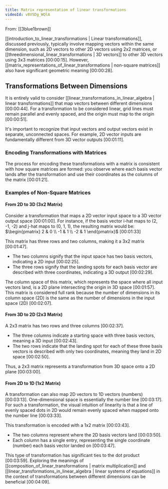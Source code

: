 ```yaml
---
title: Matrix representation of linear transformations
videoId: v8VSDg_WQlA
---
```


From: [[3blue1brown]] <br/> 

[[introduction_to_linear_transformations | Linear transformations]], discussed previously, typically involve mapping vectors within the same dimension, such as 2D vectors to other 2D vectors using 2x2 matrices, or [[threedimensional_linear_transformations | 3D vectors]] to other 3D vectors using 3x3 matrices <a class="yt-timestamp" data-t="00:00:15">[00:00:15]</a>. However, [[matrix_representations_of_linear_transformations | non-square matrices]] also have significant geometric meaning <a class="yt-timestamp" data-t="00:00:28">[00:00:28]</a>.

## Transformations Between Dimensions

It is entirely valid to consider [[linear_transformations_in_linear_algebra | linear transformations]] that map vectors between different dimensions <a class="yt-timestamp" data-t="00:00:44">[00:00:44]</a>. For a transformation to be considered linear, grid lines must remain parallel and evenly spaced, and the origin must map to the origin <a class="yt-timestamp" data-t="00:00:51">[00:00:51]</a>.

It's important to recognize that input vectors and output vectors exist in separate, unconnected spaces. For example, 2D vector inputs are fundamentally different from 3D vector outputs <a class="yt-timestamp" data-t="00:01:11">[00:01:11]</a>.

### Encoding Transformations with Matrices

The process for encoding these transformations with a matrix is consistent with how square matrices are formed: you observe where each basis vector lands after the transformation and use their coordinates as the columns of the matrix <a class="yt-timestamp" data-t="00:01:21">[00:01:21]</a>.

### Examples of Non-Square Matrices

#### From 2D to 3D (3x2 Matrix)

Consider a transformation that maps a 2D vector input space to a 3D vector output space <a class="yt-timestamp" data-t="00:01:00">[00:01:00]</a>.
For instance, if the basis vector i-hat maps to (2, -1, -2) and j-hat maps to (0, 1, 1), the resulting matrix would be:
$\begin{pmatrix} 2 & 0 \\ -1 & 1 \\ -2 & 1 \end{pmatrix}$ <a class="yt-timestamp" data-t="00:01:33">[00:01:33]</a>

This matrix has three rows and two columns, making it a 3x2 matrix <a class="yt-timestamp" data-t="00:01:47">[00:01:47]</a>.

*   The two columns signify that the input space has two basis vectors, indicating a 2D input <a class="yt-timestamp" data-t="00:02:25">[00:02:25]</a>.
*   The three rows signify that the landing spots for each basis vector are described with three coordinates, indicating a 3D output <a class="yt-timestamp" data-t="00:02:29">[00:02:29]</a>.

The column space of this matrix, which represents the space where all input vectors land, is a 2D plane intersecting the origin in 3D space <a class="yt-timestamp" data-t="00:01:57">[00:01:57]</a>. This matrix is considered full rank because the number of dimensions in its column space (2D) is the same as the number of dimensions in the input space (2D) <a class="yt-timestamp" data-t="00:02:07">[00:02:07]</a>.

#### From 3D to 2D (2x3 Matrix)

A 2x3 matrix has two rows and three columns <a class="yt-timestamp" data-t="00:02:37">[00:02:37]</a>.

*   The three columns indicate a starting space with three basis vectors, meaning a 3D input <a class="yt-timestamp" data-t="00:02:43">[00:02:43]</a>.
*   The two rows indicate that the landing spot for each of these three basis vectors is described with only two coordinates, meaning they land in 2D space <a class="yt-timestamp" data-t="00:02:50">[00:02:50]</a>.

Thus, a 2x3 matrix represents a transformation from 3D space onto a 2D plane <a class="yt-timestamp" data-t="00:03:00">[00:03:00]</a>.

#### From 2D to 1D (1x2 Matrix)

A transformation can also map 2D vectors to 1D vectors (numbers) <a class="yt-timestamp" data-t="00:03:13">[00:03:13]</a>. One-dimensional space is essentially the number line <a class="yt-timestamp" data-t="00:03:17">[00:03:17]</a>. For such a transformation, the visual intuition of linearity is that a line of evenly spaced dots in 2D would remain evenly spaced when mapped onto the number line <a class="yt-timestamp" data-t="00:03:33">[00:03:33]</a>.

This transformation is encoded with a 1x2 matrix <a class="yt-timestamp" data-t="00:03:43">[00:03:43]</a>.

*   The two columns represent where the 2D basis vectors land <a class="yt-timestamp" data-t="00:03:50">[00:03:50]</a>.
*   Each column has a single entry, representing the single coordinate (number) each basis vector landed on <a class="yt-timestamp" data-t="00:03:47">[00:03:47]</a>.

This type of transformation has significant ties to the dot product <a class="yt-timestamp" data-t="00:03:59">[00:03:59]</a>. Exploring the meanings of [[composition_of_linear_transformations | matrix multiplication]] and [[linear_transformations_in_linear_algebra | linear systems of equations]] in the context of transformations between different dimensions can be beneficial <a class="yt-timestamp" data-t="00:04:09">[00:04:09]</a>.